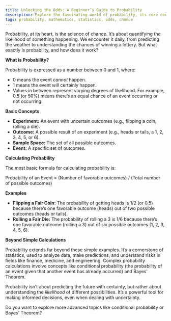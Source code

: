 ```yaml
---
title: Unlocking the Odds: A Beginner’s Guide to Probability
description: Explore the fascinating world of probability, its core concepts, and why it’s so fundamental in mathematics and beyond.
tags: probability, mathematics, statistics, odds, chance
---
```


Probability, at its heart, is the science of chance. It’s about quantifying the likelihood of something happening. We encounter it daily, from predicting the weather to understanding the chances of winning a lottery. But what exactly *is* probability, and how does it work?

**What is Probability?**

Probability is expressed as a number between 0 and 1, where:

*   0 means the event *cannot* happen.
*   1 means the event *will* certainly happen.
*   Values in between represent varying degrees of likelihood. For example, 0.5 (or 50%) means there’s an equal chance of an event occurring or not occurring.

**Basic Concepts**

*   **Experiment:** An event with uncertain outcomes (e.g., flipping a coin, rolling a die).
*   **Outcome:** A possible result of an experiment (e.g., heads or tails, a 1, 2, 3, 4, 5, or 6).
*   **Sample Space:** The set of all possible outcomes.
*   **Event:** A specific set of outcomes.

**Calculating Probability**

The most basic formula for calculating probability is:

Probability of an Event = (Number of favorable outcomes) / (Total number of possible outcomes)

**Examples**

*   **Flipping a Fair Coin:** The probability of getting heads is 1/2 (or 0.5) because there’s one favorable outcome (heads) out of two possible outcomes (heads or tails).
*   **Rolling a Fair Die:** The probability of rolling a 3 is 1/6 because there’s one favorable outcome (rolling a 3) out of six possible outcomes (1, 2, 3, 4, 5, 6).

**Beyond Simple Calculations**

Probability extends far beyond these simple examples. It’s a cornerstone of statistics, used to analyze data, make predictions, and understand risks in fields like finance, medicine, and engineering. Complex probability calculations involve concepts like conditional probability (the probability of an event given that another event has already occurred) and Bayes' Theorem.

Probability isn’t about predicting the future with certainty, but rather about understanding the *likelihood* of different possibilities. It’s a powerful tool for making informed decisions, even when dealing with uncertainty.  

Do you want to explore more advanced topics like conditional probability or Bayes' Theorem?

